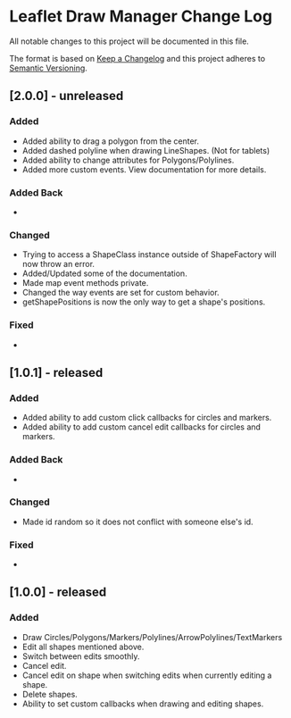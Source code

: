 # Leaflet Draw Manager Change Log

All notable changes to this project will be documented in this file.

The format is based on [Keep a Changelog](http://keepachangelog.com/)
and this project adheres to [Semantic Versioning](http://semver.org/).

## [2.0.0] - unreleased

### Added

- Added ability to drag a polygon from the center.
- Added dashed polyline when drawing LineShapes. (Not for tablets)
- Added ability to change attributes for Polygons/Polylines.
- Added more custom events. View documentation for more details.

### Added Back

-

### Changed

- Trying to access a ShapeClass instance outside of ShapeFactory will now throw an error.
- Added/Updated some of the documentation.
- Made map event methods private.
- Changed the way events are set for custom behavior.
- getShapePositions is now the only way to get a shape's positions.

### Fixed

- 

## [1.0.1] - released

### Added

- Added ability to add custom click callbacks for circles and markers.
- Added ability to add custom cancel edit callbacks for circles and markers.

### Added Back

-

### Changed

- Made id random so it does not conflict with someone else's id.

### Fixed

-

## [1.0.0] - released

### Added

- Draw Circles/Polygons/Markers/Polylines/ArrowPolylines/TextMarkers
- Edit all shapes mentioned above.
- Switch between edits smoothly.
- Cancel edit.
- Cancel edit on shape when switching edits when currently editing a shape.
- Delete shapes.
- Ability to set custom callbacks when drawing and editing shapes.
